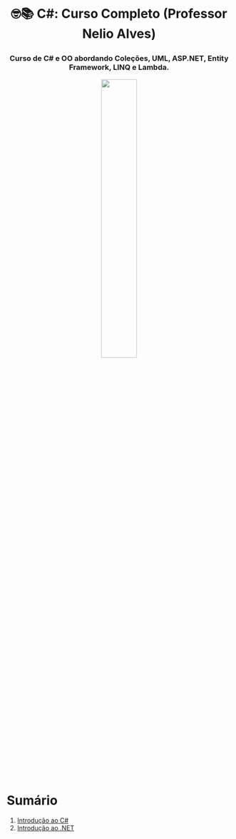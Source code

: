 # <p align="center">🤓📚 C#: Curso Completo (Professor Nelio Alves)</p>

### <p align="center">Curso de C# e OO abordando Coleções, UML, ASP.NET, Entity Framework, LINQ e Lambda.</p>

<p align="center">
  <img src="https://2.bp.blogspot.com/-jNUz5XfE6kU/XF3JcaOlI8I/AAAAAAAADn8/c6ddwhQFR_g3uFuhsZPewp5kw-g-S5KygCLcBGAs/s1600/c-sharp-name.gif" width="40%" height="40%">
</p>

# Sumário

1. [Introdução ao C#](https://github.com/vinicius-maznar/c-sharp-completo-prof-nelio-alves/blob/main/01-introducao-ao-c-sharp.md)
2. [Introdução ao .NET](https://github.com/vinicius-maznar/c-sharp-completo-prof-nelio-alves/blob/main/02-introducao-ao-dot-net.md)
